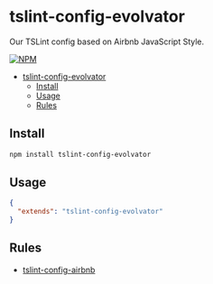 # tslint-config-evolvator

Our TSLint config based on Airbnb JavaScript Style.

[![NPM](https://img.shields.io/npm/v/ancient-cursor.svg)](https://www.npmjs.com/package/ancient-cursor)

- [tslint-config-evolvator](#tslint-config-evolvator)
  - [Install](#install)
  - [Usage](#usage)
  - [Rules](#rules)

## Install

```sh
npm install tslint-config-evolvator
```

## Usage

```json
{
  "extends": "tslint-config-evolvator"
}
```

## Rules
- [tslint-config-airbnb](https://github.com/progre/tslint-config-airbnb)
